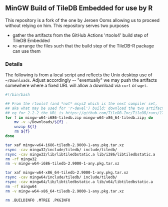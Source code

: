 
## MinGW Build of TileDB Embedded for use by R

This repository is a fork of the one by Jeroen Ooms allowing us to proceed
without relying on him.  This repository serves two purposes

- gather the artifacts from the GitHub Actions 'rtools4' build step of TileDB Embedded
- re-arrange the files such that the build step of the TileDB-R package can use them
  
### Details

The following is from a local script and reflects the Unix desktop use of `~/Downloads`. Adjust
accordingly -- "eventually" we may push the artifacts somewhere where a fixed URL will allow a 
download via `curl` or `wget`.

```sh
#!/bin/bash

## From the rtools4 (and *not* msys2 which is the next compiler set,
## aka what may be used for 'r-devel') build: download the two artifacts
## eg for 2.2.2 the URL is https://github.com/TileDB-Inc/TileDB/runs/1766128541
for f in mingw-w64-i686-tiledb.zip mingw-w64-x86_64-tiledb.zip; do
    mv -v ~/Downloads/${f} .
    unzip ${f}
    rm ${f}
done

tar xaf mingw-w64-i686-tiledb-2.9000-1-any.pkg.tar.xz
rsync -cav mingw32/include/tiledb/ include/tiledb/
rsync -cav mingw32/lib/libtiledbstatic.a lib/i386/libtiledbstatic.a
rm -rf mingw32
rm -v mingw-w64-i686-tiledb-2.9000-1-any.pkg.tar.xz

tar xaf mingw-w64-x86_64-tiledb-2.9000-1-any.pkg.tar.xz
rsync -cav mingw64/include/tiledb/ include/tiledb/
rsync -cav mingw64/lib/libtiledbstatic.a lib/x64/libtiledbstatic.a
rm -rf mingw64
rm -v mingw-w64-x86_64-tiledb-2.9000-1-any.pkg.tar.xz

rm .BUILDINFO .MTREE .PKGINFO
```
  
